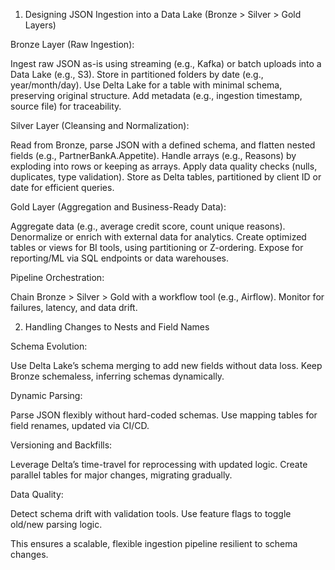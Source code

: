 1. Designing JSON Ingestion into a Data Lake (Bronze > Silver > Gold Layers)

Bronze Layer (Raw Ingestion):

Ingest raw JSON as-is using streaming (e.g., Kafka) or batch uploads into a Data Lake (e.g., S3).
Store in partitioned folders by date (e.g., year/month/day).
Use Delta Lake for a table with minimal schema, preserving original structure.
Add metadata (e.g., ingestion timestamp, source file) for traceability.


Silver Layer (Cleansing and Normalization):

Read from Bronze, parse JSON with a defined schema, and flatten nested fields (e.g., PartnerBankA.Appetite).
Handle arrays (e.g., Reasons) by exploding into rows or keeping as arrays.
Apply data quality checks (nulls, duplicates, type validation).
Store as Delta tables, partitioned by client ID or date for efficient queries.


Gold Layer (Aggregation and Business-Ready Data):

Aggregate data (e.g., average credit score, count unique reasons).
Denormalize or enrich with external data for analytics.
Create optimized tables or views for BI tools, using partitioning or Z-ordering.
Expose for reporting/ML via SQL endpoints or data warehouses.


Pipeline Orchestration:

Chain Bronze > Silver > Gold with a workflow tool (e.g., Airflow).
Monitor for failures, latency, and data drift.



2. Handling Changes to Nests and Field Names

Schema Evolution:

Use Delta Lake’s schema merging to add new fields without data loss.
Keep Bronze schemaless, inferring schemas dynamically.


Dynamic Parsing:

Parse JSON flexibly without hard-coded schemas.
Use mapping tables for field renames, updated via CI/CD.


Versioning and Backfills:

Leverage Delta’s time-travel for reprocessing with updated logic.
Create parallel tables for major changes, migrating gradually.


Data Quality:

Detect schema drift with validation tools.
Use feature flags to toggle old/new parsing logic.



This ensures a scalable, flexible ingestion pipeline resilient to schema changes.